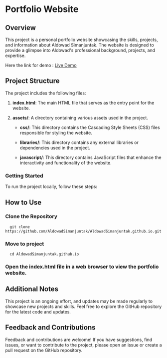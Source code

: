 # Portfolio Website

## Overview

This project is a personal portfolio website showcasing the skills, projects, and information about Aldowad Simanjuntak. The website is designed to provide a glimpse into Aldowad's professional background, projects, and expertise.

Here the link for demo : [Live Demo](https://aldowadsimanjuntak.github.io/)
## Project Structure

The project includes the following files:

1. **index.html**: The main HTML file that serves as the entry point for the website.

2. **assets/**: A directory containing various assets used in the project.

   - **css/**: This directory contains the Cascading Style Sheets (CSS) files responsible for styling the website.

   - **libraries/**: This directory contains any external libraries or dependencies used in the project.

   - **javascript/**: This directory contains JavaScript files that enhance the interactivity and functionality of the website.

### Getting Started

To run the project locally, follow these steps:

## How to Use

### Clone the Repository
      git clone https://github.com/AldowadSimanjuntak/AldowadSimanjuntak.github.io.git
### Move to project
      cd AldowadSimanjuntak.github.io
### Open the index.html file in a web browser to view the portfolio website.
## Additional Notes
This project is an ongoing effort, and updates may be made regularly to showcase new projects and skills.
Feel free to explore the GitHub repository for the latest code and updates.
## Feedback and Contributions
Feedback and contributions are welcome! If you have suggestions, find issues, or want to contribute to the project, please open an issue or create a pull request on the GitHub repository.
